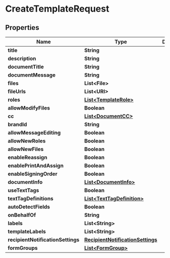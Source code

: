 

# CreateTemplateRequest


## Properties

| Name | Type | Description | Notes |
|------------ | ------------- | ------------- | -------------|
|**title** | **String** |  |  |
|**description** | **String** |  |  [optional] |
|**documentTitle** | **String** |  |  [optional] |
|**documentMessage** | **String** |  |  [optional] |
|**files** | **List&lt;File&gt;** |  |  [optional] |
|**fileUrls** | **List&lt;URI&gt;** |  |  [optional] |
|**roles** | [**List&lt;TemplateRole&gt;**](TemplateRole.md) |  |  [optional] |
|**allowModifyFiles** | **Boolean** |  |  [optional] |
|**cc** | [**List&lt;DocumentCC&gt;**](DocumentCC.md) |  |  [optional] |
|**brandId** | **String** |  |  [optional] |
|**allowMessageEditing** | **Boolean** |  |  [optional] |
|**allowNewRoles** | **Boolean** |  |  [optional] |
|**allowNewFiles** | **Boolean** |  |  [optional] |
|**enableReassign** | **Boolean** |  |  [optional] |
|**enablePrintAndAssign** | **Boolean** |  |  [optional] |
|**enableSigningOrder** | **Boolean** |  |  [optional] |
|**documentInfo** | [**List&lt;DocumentInfo&gt;**](DocumentInfo.md) |  |  [optional] |
|**useTextTags** | **Boolean** |  |  [optional] |
|**textTagDefinitions** | [**List&lt;TextTagDefinition&gt;**](TextTagDefinition.md) |  |  [optional] |
|**autoDetectFields** | **Boolean** |  |  [optional] |
|**onBehalfOf** | **String** |  |  [optional] |
|**labels** | **List&lt;String&gt;** |  |  [optional] |
|**templateLabels** | **List&lt;String&gt;** |  |  [optional] |
|**recipientNotificationSettings** | [**RecipientNotificationSettings**](RecipientNotificationSettings.md) |  |  [optional] |
|**formGroups** | [**List&lt;FormGroup&gt;**](FormGroup.md) |  |  [optional] |



